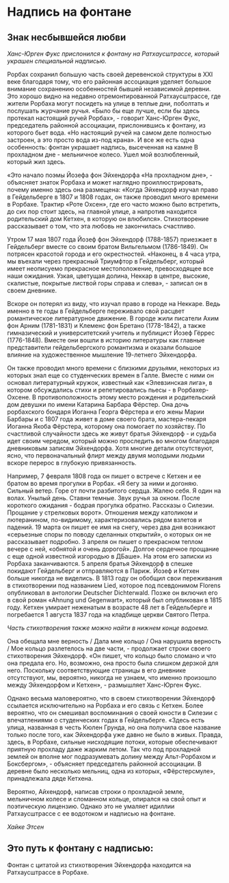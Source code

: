 # Надпись на фонтане

## Знак несбывшейся любви 

*Ханс-Юрген Фукс прислонился к фонтану на Ратхаусштрассе, который украшен специальной надписью.*

Рорбах сохранил большую часть своей деревенской структуры в XXI веке благодаря тому, что его районная ассоциация уделяет большое внимание сохранению особенностей бывшей независимой деревни. Это хорошо видно на недавно отремонтированной Ратхаусштрассе, где жители Рорбаха могут посидеть на улице в теплые дни, поболтать и послушать журчание ручья. «Было бы еще лучше, если бы здесь протекал настоящий ручей Рорбах», - говорит Ханс-Юрген Фукс, председатель районной ассоциации, прислонившись к фонтану, из которого бьет вода. «Но настоящий ручей на самом деле полностью застроен, а это просто вода из-под крана». И все же есть одна особенность: фонтан украшает надпись, высеченная на камне В прохладном дне - мельничное колесо. Ушел мой возлюбленный, который жил здесь. 

«Это начало поэмы Йозефа фон Эйхендорфа «На прохладном дне», - объясняет знаток Рорбаха и может наглядно проиллюстрировать, почему именно здесь она размещена: «Когда Эйхендорф изучал право в Гейдельберге в 1807 и 1808 годах, он также проводил много времени в Рорбахе. Трактир «Роте Охсен», где его часто можно было встретить, до сих пор стоит здесь, на главной улице, а напротив находится родительский дом Кетхен, в которую он влюбился». Стихотворение рассказывает о том, что эта любовь не закончилась счастливо.

Утром 17 мая 1807 года Йозеф фон Эйхендорф (1788-1857) приезжает в Гейдельберг вместе со своим братом Вильгельмом (1786-1849). Он потрясен красотой города и его окрестностей. «Наконец, в 4 часа утра, мы въехали через прекрасный Триумфтор в Гейдельберг, который имеет неописуемо прекрасное местоположение, превосходящее все наши ожидания. Узкая, цветущая долина, Неккар в центре, высокие, скалистые, покрытые листвой горы справа и слева», - записал он в своем дневнике.

Вскоре он потерял из виду, что изучал право в городе на Неккаре. Ведь именно в те годы в Гейдельберге переживало свой расцвет романтическое литературное движение. В городе жили писатели Ахим фон Арним (1781-1831) и Клеменс фон Бретано (1778-1842), а также гимназический и университетский учитель и публицист Йозеф Гёррес (1776-1848). Вместе они вошли в историю литературы как главные представители гейдельбергского романтизма и оказали большое влияние на художественное мышление 19-летнего Эйхендорфа.

Он также проводил много времени с близкими друзьями, некоторых из которых знал еще со студенческих времен в Галле. Вместе с ними он основал литературный кружок, известный как «Элевзинская лига», в котором обсуждались стихи и репетировались пьесы - в Рорбахер-Охсене. В противоположность этому место рождения и родительский дом девушки по имени Катарина Барбара Фёрстер. Она дочь рорбахского бондаря Иоганна Георга Фёрстера и его жены Марии Барбары и с 1807 года живет в доме своего брата, мастера-пекаря Иоганна Якоба Фёрстера, которому она помогает по хозяйству. По счастливой случайности здесь же живут братья Эйхендорф - и судьба идет своим чередом, который можно проследить во многом благодаря дневниковым записям Эйхендорфа. Хотя многие детали отсутствуют, ясно, что первоначальный флирт между двумя молодыми людьми вскоре перерос в глубокую привязанность.

Например, 7 февраля 1808 года он пишет о встрече с Кетхен и ее братом во время прогулки в Рорбах. «Я бегу за ними и догоняю. Сильный ветер. Горе от почти разбитого сердца. Жалею себя. Я один на волах. Унылый день. Ставни темные. Звук ручья за окном. После короткого ожидания - бодрая прогулка обратно. Рассказы о Силезии. Прощание у стрелковых ворот». Отношения между католиком и лютеранином, по-видимому, характеризовались рядом взлетов и падений. 19 марта он пишет ее имя на снегу, через два дня возникают «серьезные споры по поводу сделанных открытий», о которых он не рассказывает подробно. 3 апреля он пишет о прекрасном теплом вечере с ней, «обнятой и очень дорогой». Долгое сердечное прощание с еще одной известной изгородью в ДБаше». На этом его записки из Рорбаха заканчиваются. 5 апреля братья Эйхендорф в спешке покидают Гейдельберг и отправляются в Париж. Йозеф и Кетхен больше никогда не виделись. В 1813 году он обобщил свои переживания в стихотворении под названием Lied, которое под псевдонимом Florens опубликовал в антологии Deutscher Dichterwald. Позже он включил его в свой роман «Ahnung und Gegenwart», который был опубликован в 1815 году. Кетхен умирает неженатым в возрасте 48 лет в Гейдельберге и погребается 1 августа 1837 года на кладбище церкви Святого Петра. 

*Часть стихотворения также можно найти в нижнем конце водоема.*

Она обещала мне верность / Дала мне кольцо / Она нарушила верность / Мое кольцо разлетелось на две части, - продолжает строки своего стихотворения Эйхендорф. «Он пишет, что кольцо было сломано и что она предала его. Но, возможно, она просто была слишком дерзкой для него. Поскольку соответствующие страницы в его дневнике отсутствуют, мы, вероятно, никогда не узнаем, что именно произошло между Эйхендорфом и Кетхен», - размышляет Ханс-Юрген Фукс.

Однако весьма маловероятно, что в своем стихотворении Эйхендорф ссылается исключительно на Рорбаха и его связь с Кетхен. Более вероятно, что он смешивал воспоминания о своей юности в Силезии с впечатлениями о студенческих годах в Гейдельберге. «Здесь есть улица, названная в честь Кюлен Грунда, но она получила свое название только после того, как Эйхендорфа уже давно не было в живых. Правда, здесь, в Рорбахе, сильные нисходящие потоки, которые обеспечивают приятную прохладу даже жарким летом. Так что под прохладной землей он вполне мог подразумевать долину между Альт-Рорбахом и Боксбергом», - объясняет председатель районной ассоциации. В деревне было несколько мельниц, одна из которых, «Фёрстерсмуле», принадлежала дяде Кетхена.

Вероятно, Айхендорф, написав строки о прохладной земле, мельничном колесе и сломанном кольце, опирался на свой опыт и поэтическую лицензию. Однако это не умаляет идиллии Ратхаусштрассе с ее водотоком и надписью на фонтане.

*Хайке Этсен*

## Это путь к фонтану с надписью:

Фонтан с цитатой из стихотворения Эйхендорфа находится на Ратхаусштрассе в Рорбахе. 

